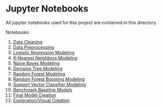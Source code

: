 # Jupyter Notebooks

All jupyter notebooks used for this project are contained in this directory.

Notebooks:

1. [Data Cleaning](01-Skellet0r-data-cleaning.ipynb)
2. [Data Preprocessing](02-Skellet0r-preprocessing.ipynb)
3. [Logistic Regression Modeling](03-Skellet0r-logistic-regression.ipynb)
4. [K-Nearest Neighbors Modeling](04-Skellet0r-knn.ipynb)
5. [Naive Bayes Modeling](05-Skellet0r-naive-bayes.ipynb)
6. [Decision Tree Modeling](06-Skellet0r-decision-tree.ipynb)
7. [Random Forest Modeling](07-Skellet0r-random-forest.ipynb)
8. [Random Forest Boosting Modeling](08-Skellet0r-random-forest-boosting.ipynb)
9. [Support Vector Classifier Modeling](09-Skellet0r-svc.ipynb)
10. [Benchmark Baseline Models](10-Skellet0r-benchmark-baseline.ipynb)
11. [Final Model Creation](11-Skellet0r-gradient-boost.ipynb)
12. [Exploration/Visual Creation](12-Skellet0r-exploration.ipynb)

